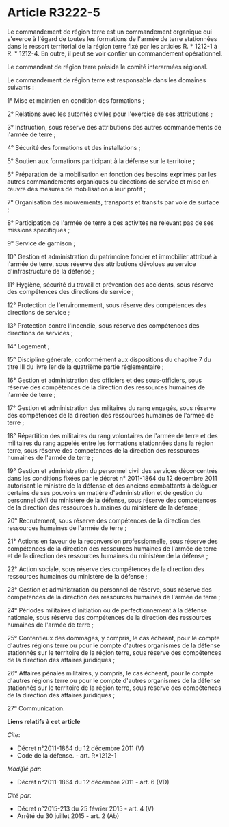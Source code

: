 # Article R3222-5

Le commandement de région terre est un commandement organique qui s'exerce à l'égard de toutes les formations de l'armée de
terre stationnées dans le ressort territorial de la région terre fixé par les articles R. * 1212-1 à R. * 1212-4. En outre,
il peut se voir confier un commandement opérationnel. 

Le commandant de région terre préside le comité interarmées régional. 

Le commandement de région terre est responsable dans les domaines suivants : 

1° Mise et maintien en condition des formations ; 

2° Relations avec les autorités civiles pour l'exercice de ses attributions ; 

3° Instruction, sous réserve des attributions des autres commandements de l'armée de terre ; 

4° Sécurité des formations et des installations ; 

5° Soutien aux formations participant à la défense sur le territoire ; 

6° Préparation de la mobilisation en fonction des besoins exprimés par les autres commandements organiques ou directions de
service et mise en œuvre des mesures de mobilisation à leur profit ; 

7° Organisation des mouvements, transports et transits par voie de surface ; 

8° Participation de l'armée de terre à des activités ne relevant pas de ses missions spécifiques ; 

9° Service de garnison ; 

10° Gestion et administration du patrimoine foncier et immobilier attribué à l'armée de terre, sous réserve des attributions
dévolues au service d'infrastructure de la défense ; 

11° Hygiène, sécurité du travail et prévention des accidents, sous réserve des compétences des directions de service ; 

12° Protection de l'environnement, sous réserve des compétences des directions de service ; 

13° Protection contre l'incendie, sous réserve des compétences des directions de services ; 

14° Logement ; 

15° Discipline générale, conformément aux dispositions du chapitre 7 du titre III du livre Ier de la quatrième partie
réglementaire ; 

16° Gestion et administration des officiers et des sous-officiers, sous réserve des compétences de la direction des
ressources humaines de l'armée de terre ; 

17° Gestion et administration des militaires du rang engagés, sous réserve des compétences de la direction des ressources
humaines de l'armée de terre ; 

18° Répartition des militaires du rang volontaires de l'armée de terre et des militaires du rang appelés entre les formations
stationnées dans la région terre, sous réserve des compétences de la direction des ressources humaines de l'armée de terre ; 

19° Gestion et administration du personnel civil des services déconcentrés dans les conditions fixées par le décret n°
2011-1864 du 12 décembre 2011 autorisant le ministre de la défense et des anciens combattants à déléguer certains de ses
pouvoirs en matière d'administration et de gestion du personnel civil du ministère de la défense, sous réserve des
compétences de la direction des ressources humaines du ministère de la défense ; 

20° Recrutement, sous réserve des compétences de la direction des ressources humaines de l'armée de terre ; 

21° Actions en faveur de la reconversion professionnelle, sous réserve des compétences de la direction des ressources
humaines de l'armée de terre et de la direction des ressources humaines du ministère de la défense ; 

22° Action sociale, sous réserve des compétences de la direction des ressources humaines du ministère de la défense ; 

23° Gestion et administration du personnel de réserve, sous réserve des compétences de la direction des ressources humaines
de l'armée de terre ; 

24° Périodes militaires d'initiation ou de perfectionnement à la défense nationale, sous réserve des compétences de la
direction des ressources humaines de l'armée de terre ; 

25° Contentieux des dommages, y compris, le cas échéant, pour le compte d'autres régions terre ou pour le compte d'autres
organismes de la défense stationnés sur le territoire de la région terre, sous réserve des compétences de la direction des
affaires juridiques ; 

26° Affaires pénales militaires, y compris, le cas échéant, pour le compte d'autres régions terre ou pour le compte d'autres
organismes de la défense stationnés sur le territoire de la région terre, sous réserve des compétences de la direction des
affaires juridiques ; 

27° Communication.

**Liens relatifs à cet article**

_Cite_:

  - Décret n°2011-1864 du 12 décembre 2011 (V)
  - Code de la défense. - art. R*1212-1

_Modifié par_:

  - Décret n°2011-1864 du 12 décembre 2011 - art. 6 (VD)

_Cité par_:

  - Décret n°2015-213 du 25 février 2015 - art. 4 (V)
  - Arrêté du 30 juillet 2015 - art. 2 (Ab)
